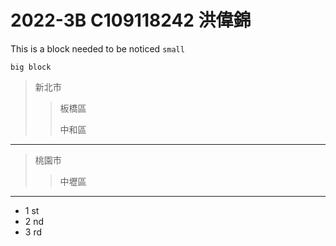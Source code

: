 # 2022-3B C109118242 洪偉錦

This is a block needed to be noticed `small`
```
big block
```
>新北市
>>板橋區
>>
>>中和區
---
>桃園市
>>中壢區
---
* 1 st
* 2 nd
* 3 rd






